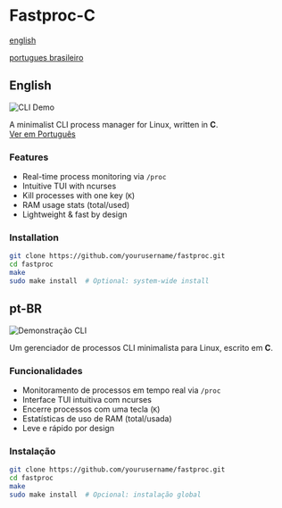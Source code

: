 
# Fastproc-C 
[english](#English)

[portugues brasileiro](#pt-BR)

## English

![CLI Demo](https://media2.giphy.com/media/v1.Y2lkPTc5MGI3NjExeHJ3bXZuZmduOWs1ZDZtZ2Q1eDQ2b2M2YTg4ZzZoMDg0MTExa3RqMCZlcD12MV9pbnRlcm5hbF9naWZfYnlfaWQmY3Q9Zw/q8rSm7Dmob00KTgk0w/giphy.gif)

A minimalist CLI process manager for Linux, written in **C**.  
[Ver em Português](##pt-br-fastproc-c)

### Features
-  Real-time process monitoring via `/proc`
-  Intuitive TUI with ncurses
-  Kill processes with one key (`K`)
-  RAM usage stats (total/used)
-  Lightweight & fast by design

### Installation
```bash
git clone https://github.com/yourusername/fastproc.git
cd fastproc
make
sudo make install  # Optional: system-wide install
```

## pt-BR

![Demonstração CLI](https://media2.giphy.com/media/v1.Y2lkPTc5MGI3NjExeHJ3bXZuZmduOWs1ZDZtZ2Q1eDQ2b2M2YTg4ZzZoMDg0MTExa3RqMCZlcD12MV9pbnRlcm5hbF9naWZfYnlfaWQmY3Q9Zw/q8rSm7Dmob00KTgk0w/giphy.gif)

Um gerenciador de processos CLI minimalista para Linux, escrito em **C**.  

### Funcionalidades
- Monitoramento de processos em tempo real via `/proc`
- Interface TUI intuitiva com ncurses
- Encerre processos com uma tecla (`K`)
- Estatísticas de uso de RAM (total/usada)
- Leve e rápido por design

### Instalação
```bash
git clone https://github.com/yourusername/fastproc.git
cd fastproc
make
sudo make install  # Opcional: instalação global
```
